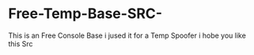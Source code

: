 # Free-Temp-Base-SRC-
This is an Free Console Base i jused it for a Temp Spoofer i hobe you like this Src
